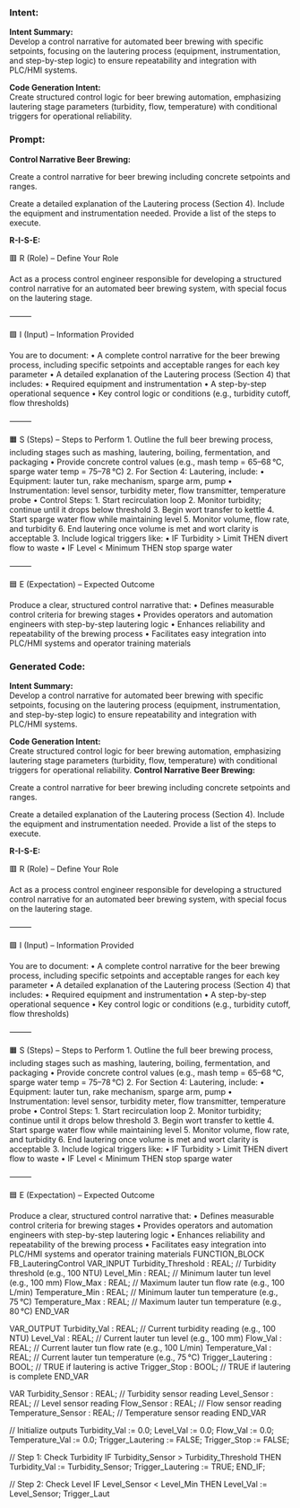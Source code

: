 ### Intent:
**Intent Summary:**  
Develop a control narrative for automated beer brewing with specific setpoints, focusing on the lautering process (equipment, instrumentation, and step-by-step logic) to ensure repeatability and integration with PLC/HMI systems.  

**Code Generation Intent:**  
Create structured control logic for beer brewing automation, emphasizing lautering stage parameters (turbidity, flow, temperature) with conditional triggers for operational reliability.

### Prompt:
**Control Narrative Beer Brewing:**

Create a control narrative for beer brewing including concrete setpoints and ranges.

Create a detailed explanation of the Lautering process (Section 4). Include the equipment and instrumentation needed. Provide a list of the steps to execute.

**R-I-S-E:**

🟥 R (Role) – Define Your Role

Act as a process control engineer responsible for developing a structured control narrative for an automated beer brewing system, with special focus on the lautering stage.

⸻

🟩 I (Input) – Information Provided

You are to document:
	•	A complete control narrative for the beer brewing process, including specific setpoints and acceptable ranges for each key parameter
	•	A detailed explanation of the Lautering process (Section 4) that includes:
	•	Required equipment and instrumentation
	•	A step-by-step operational sequence
	•	Key control logic or conditions (e.g., turbidity cutoff, flow thresholds)

⸻

🟧 S (Steps) – Steps to Perform
	1.	Outline the full beer brewing process, including stages such as mashing, lautering, boiling, fermentation, and packaging
	•	Provide concrete control values (e.g., mash temp = 65–68 °C, sparge water temp = 75–78 °C)
	2.	For Section 4: Lautering, include:
	•	Equipment: lauter tun, rake mechanism, sparge arm, pump
	•	Instrumentation: level sensor, turbidity meter, flow transmitter, temperature probe
	•	Control Steps:
	1.	Start recirculation loop
	2.	Monitor turbidity; continue until it drops below threshold
	3.	Begin wort transfer to kettle
	4.	Start sparge water flow while maintaining level
	5.	Monitor volume, flow rate, and turbidity
	6.	End lautering once volume is met and wort clarity is acceptable
	3.	Include logical triggers like:
	•	IF Turbidity > Limit THEN divert flow to waste
	•	IF Level < Minimum THEN stop sparge water

⸻

🟦 E (Expectation) – Expected Outcome

Produce a clear, structured control narrative that:
	•	Defines measurable control criteria for brewing stages
	•	Provides operators and automation engineers with step-by-step lautering logic
	•	Enhances reliability and repeatability of the brewing process
	•	Facilitates easy integration into PLC/HMI systems and operator training materials

### Generated Code:
**Intent Summary:**  
Develop a control narrative for automated beer brewing with specific setpoints, focusing on the lautering process (equipment, instrumentation, and step-by-step logic) to ensure repeatability and integration with PLC/HMI systems.  

**Code Generation Intent:**  
Create structured control logic for beer brewing automation, emphasizing lautering stage parameters (turbidity, flow, temperature) with conditional triggers for operational reliability.
**Control Narrative Beer Brewing:**

Create a control narrative for beer brewing including concrete setpoints and ranges.

Create a detailed explanation of the Lautering process (Section 4). Include the equipment and instrumentation needed. Provide a list of the steps to execute.

**R-I-S-E:**

🟥 R (Role) – Define Your Role

Act as a process control engineer responsible for developing a structured control narrative for an automated beer brewing system, with special focus on the lautering stage.

⸻

🟩 I (Input) – Information Provided

You are to document:
	•	A complete control narrative for the beer brewing process, including specific setpoints and acceptable ranges for each key parameter
	•	A detailed explanation of the Lautering process (Section 4) that includes:
	•	Required equipment and instrumentation
	•	A step-by-step operational sequence
	•	Key control logic or conditions (e.g., turbidity cutoff, flow thresholds)

⸻

🟧 S (Steps) – Steps to Perform
	1.	Outline the full beer brewing process, including stages such as mashing, lautering, boiling, fermentation, and packaging
	•	Provide concrete control values (e.g., mash temp = 65–68 °C, sparge water temp = 75–78 °C)
	2.	For Section 4: Lautering, include:
	•	Equipment: lauter tun, rake mechanism, sparge arm, pump
	•	Instrumentation: level sensor, turbidity meter, flow transmitter, temperature probe
	•	Control Steps:
	1.	Start recirculation loop
	2.	Monitor turbidity; continue until it drops below threshold
	3.	Begin wort transfer to kettle
	4.	Start sparge water flow while maintaining level
	5.	Monitor volume, flow rate, and turbidity
	6.	End lautering once volume is met and wort clarity is acceptable
	3.	Include logical triggers like:
	•	IF Turbidity > Limit THEN divert flow to waste
	•	IF Level < Minimum THEN stop sparge water

⸻

🟦 E (Expectation) – Expected Outcome

Produce a clear, structured control narrative that:
	•	Defines measurable control criteria for brewing stages
	•	Provides operators and automation engineers with step-by-step lautering logic
	•	Enhances reliability and repeatability of the brewing process
	•	Facilitates easy integration into PLC/HMI systems and operator training materials
FUNCTION_BLOCK FB_LauteringControl
VAR_INPUT
    Turbidity_Threshold : REAL; // Turbidity threshold (e.g., 100 NTU)
    Level_Min : REAL;          // Minimum lauter tun level (e.g., 100 mm)
    Flow_Max : REAL;           // Maximum lauter tun flow rate (e.g., 100 L/min)
    Temperature_Min : REAL;     // Minimum lauter tun temperature (e.g., 75 °C)
    Temperature_Max : REAL;     // Maximum lauter tun temperature (e.g., 80 °C)
END_VAR

VAR_OUTPUT
    Turbidity_Val : REAL;      // Current turbidity reading (e.g., 100 NTU)
    Level_Val : REAL;          // Current lauter tun level (e.g., 100 mm)
    Flow_Val : REAL;           // Current lauter tun flow rate (e.g., 100 L/min)
    Temperature_Val : REAL;    // Current lauter tun temperature (e.g., 75 °C)
    Trigger_Lautering : BOOL; // TRUE if lautering is active
    Trigger_Stop : BOOL;      // TRUE if lautering is complete
END_VAR

VAR
    Turbidity_Sensor : REAL;   // Turbidity sensor reading
    Level_Sensor : REAL;       // Level sensor reading
    Flow_Sensor : REAL;        // Flow sensor reading
    Temperature_Sensor : REAL; // Temperature sensor reading
END_VAR

// Initialize outputs
Turbidity_Val := 0.0;
Level_Val := 0.0;
Flow_Val := 0.0;
Temperature_Val := 0.0;
Trigger_Lautering := FALSE;
Trigger_Stop := FALSE;

// Step 1: Check Turbidity
IF Turbidity_Sensor > Turbidity_Threshold THEN
    Turbidity_Val := Turbidity_Sensor;
    Trigger_Lautering := TRUE;
END_IF;

// Step 2: Check Level
IF Level_Sensor < Level_Min THEN
    Level_Val := Level_Sensor;
    Trigger_Laut
